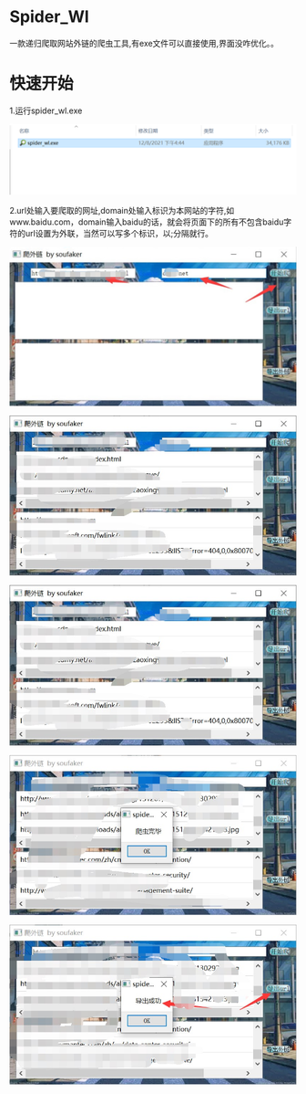 # Spider_Wl

一款递归爬取网站外链的爬虫工具,有exe文件可以直接使用,界面没咋优化。。



# 快速开始

1.运行spider_wl.exe

![img](./img/1.png)

2.url处输入要爬取的网址,domain处输入标识为本网站的字符,如www.baidu.com，domain输入baidu的话，就会将页面下的所有不包含baidu字符的url设置为外联，当然可以写多个标识，以;分隔就行。

![img](./img/2.png)

![img](./img/3.png)

![img](./img/3.png)

![img](./img/4.png)

![img](./img/5.png)


